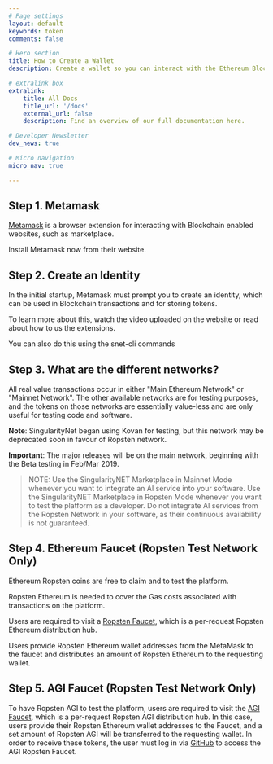 ```yaml
---
# Page settings
layout: default
keywords: token
comments: false

# Hero section
title: How to Create a Wallet
description: Create a wallet so you can interact with the Ethereum Blockchain

# extralink box
extralink:
    title: All Docs
    title_url: '/docs'
    external_url: false
    description: Find an overview of our full documentation here.

# Developer Newsletter
dev_news: true

# Micro navigation
micro_nav: true

---
```

                       
## Step 1. Metamask
                                                                                                                
[Metamask](https://metamask.io/) is a browser extension for interacting with Blockchain enabled websites, such as marketplace.
  
Install Metamask now from their website.
                                                                                                                
## Step 2. Create an Identity
                                                                                                                
In the initial startup, Metamask must prompt you to create an identity, which can be used in Blockchain transactions and for storing tokens.
                                                                                                                
To learn more about this, watch the video uploaded on the website or  read about how to us the extensions.
                    
                    
You can also do this using the snet-cli commands


                                                                                                                
## Step 3. What are the different networks?
                                                                                                                
All real value transactions occur in either "Main Ethereum Network" or "Mainnet Network". The other available networks are for testing purposes, and
the tokens on those networks are essentially value-less and are only useful for testing code and software.
                                                                                                                
**Note**: SingularityNet began using  Kovan for testing, but this network may be deprecated soon in favour of Ropsten network.
                                                                                                                
**Important**: The major releases will be on the main network, beginning with the Beta testing in Feb/Mar 2019.

>NOTE: Use the SingularityNET Marketplace in Mainnet Mode whenever you want to integrate an AI service into your software. Use the SingularityNET Marketplace in Ropsten Mode whenever you want to test the platform as a developer. Do not integrate AI services from the Ropsten Network in your software, as their continuous availability is not guaranteed.

## Step 4. Ethereum Faucet (Ropsten Test Network Only)

Ethereum Ropsten coins are free to claim and to test the platform. 

Ropsten Ethereum is needed to cover the Gas costs associated with transactions on the platform. 

Users are required to visit a [Ropsten Faucet](https://faucet.metamask.io/), which is a per-request Ropsten Ethereum distribution hub. 

Users provide  Ropsten Ethereum wallet addresses from the MetaMask to the faucet and distributes an amount of Ropsten Ethereum to the requesting wallet.

## Step 5. AGI Faucet (Ropsten Test Network Only)

To have Ropsten AGI to test the platform, users are required to visit the [AGI Faucet](https://faucet.singularitynet.io/), which is a per-request Ropsten AGI distribution hub. In this case, users provide their Ropsten Ethereum wallet addresses to the Faucet, and a set amount of Ropsten AGI will be transferred to the requesting wallet. In order to receive these tokens, the user must log in via [GitHub](https://github.com/) to access the AGI Ropsten Faucet. 